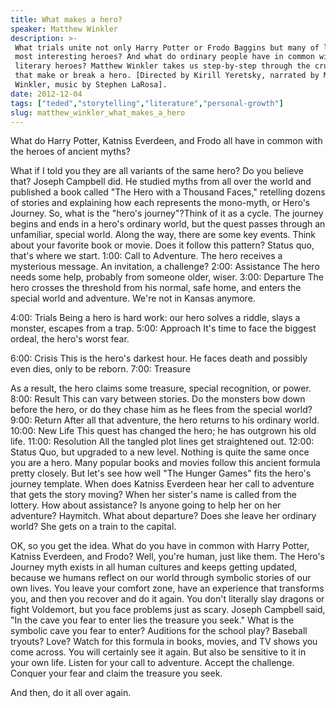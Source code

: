 ```yaml
---
title: What makes a hero?
speaker: Matthew Winkler
description: >-
 What trials unite not only Harry Potter or Frodo Baggins but many of literature's
 most interesting heroes? And what do ordinary people have in common with these
 literary heroes? Matthew Winkler takes us step-by-step through the crucial events
 that make or break a hero. [Directed by Kirill Yeretsky, narrated by Matthew
 Winkler, music by Stephen LaRosa].
date: 2012-12-04
tags: ["teded","storytelling","literature","personal-growth"]
slug: matthew_winkler_what_makes_a_hero
---
```


What do Harry Potter, Katniss Everdeen, and Frodo all have in common with the heroes of
ancient myths? 

What if I told you they are all variants of the same hero? Do you believe that? Joseph
Campbell did. He studied myths from all over the world and published a book called "The
Hero with a Thousand Faces," retelling dozens of stories and explaining how each
represents the mono-myth, or Hero's Journey. So, what is the "hero's journey"?Think of it
as a cycle. The journey begins and ends in a hero's ordinary world, but the quest passes
through an unfamiliar, special world. Along the way, there are some key events. Think
about your favorite book or movie. Does it follow this pattern? Status quo, that's where we
start. 1:00: Call to Adventure. The hero receives a mysterious message. An invitation, a
challenge? 2:00: Assistance The hero needs some help, probably from someone older, wiser.
3:00: Departure The hero crosses the threshold from his normal, safe home, and enters the
special world and adventure. We're not in Kansas anymore.

4:00: Trials Being a hero is hard work: our hero solves a riddle, slays a monster, escapes
from a trap. 5:00: Approach It's time to face the biggest ordeal, the hero's worst fear.

6:00: Crisis This is the hero's darkest hour. He faces death and possibly even dies, only
to be reborn. 7:00: Treasure 

As a result, the hero claims some treasure, special recognition, or power. 8:00: Result
This can vary between stories. Do the monsters bow down before the hero, or do they chase
him as he flees from the special world? 9:00: Return After all that adventure, the hero
returns to his ordinary world. 10:00: New Life This quest has changed the hero; he has
outgrown his old life. 11:00: Resolution All the tangled plot lines get straightened out.
12:00: Status Quo, but upgraded to a new level. Nothing is quite the same once you are a
hero. Many popular books and movies follow this ancient formula pretty closely. But let's
see how well "The Hunger Games" fits the hero's journey template. When does Katniss
Everdeen hear her call to adventure that gets the story moving? When her sister's name is
called from the lottery. How about assistance? Is anyone going to help her on her
adventure? Haymitch. What about departure? Does she leave her ordinary world? She gets on
a train to the capital.

OK, so you get the idea. What do you have in common with Harry Potter, Katniss Everdeen,
and Frodo? Well, you're human, just like them. The Hero's Journey myth exists in all human
cultures and keeps getting updated, because we humans reflect on our world through
symbolic stories of our own lives. You leave your comfort zone, have an experience that
transforms you, and then you recover and do it again. You don't literally slay dragons or
fight Voldemort, but you face problems just as scary. Joseph Campbell said, "In the cave
you fear to enter lies the treasure you seek." What is the symbolic cave you fear to
enter? Auditions for the school play? Baseball tryouts? Love? Watch for this formula in
books, movies, and TV shows you come across. You will certainly see it again. But also be
sensitive to it in your own life. Listen for your call to adventure. Accept the challenge.
Conquer your fear and claim the treasure you seek.

And then, do it all over again.

<!--
ad_duration=0
event="TED-Ed"
external_start_time=0
intro_duration=0
is_subtitle_required="False"
is_talk_featured="False"
language="en"
language_swap="False"
native_language="en"
number_of_related_talks=6
number_of_speakers=1
number_of_subtitled_videos=0
number_of_tags=4
number_of_talk_download_languages=31
number_of_talk_more_resources=0
number_of_talk_recommendations=0
number_of_talks_take_actions=0
post_ad_duration=0
published_timestamp="2017-09-07 15:39:51"
recording_date="2012-12-04"
speaker_is_published=0
speaker_name="Matthew Winkler"
talk_name="What makes a hero?"
talks_tags=["teded","storytelling","literature","personal-growth"]
url_photo_talk="https://s3.amazonaws.com/talkstar-photos/uploads/fad8ebca-af20-436f-b189-90da44c4ba4f/94_hero.jpg"
url_webpage="https://www.ted.com/talks/matthew_winkler_what_makes_a_hero"
video_type_name="TED-Ed Original"
-->